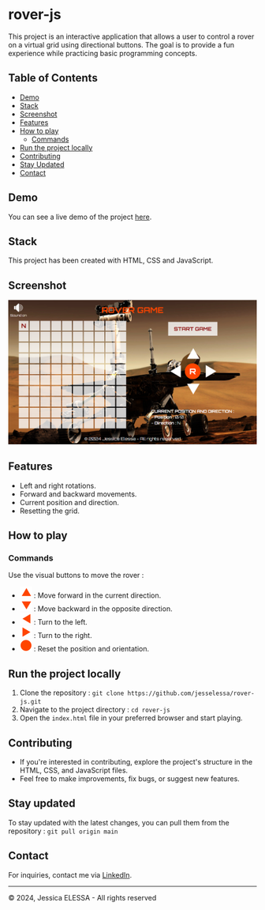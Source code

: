 # rover-js

This project is an interactive application that allows a user to control a rover on a virtual grid using directional buttons. The goal is to provide a fun experience while practicing basic programming concepts.

## Table of Contents

- [Demo](#demo)
- [Stack](#stack)
- [Screenshot](#screenshot)
- [Features](#features)
- [How to play](#how-to-play)
  - [Commands](#commands)
- [Run the project locally](#run-the-project-locally)
- [Contributing](#contributing)
- [Stay Updated](#stay-updated)
- [Contact](#contact)

## Demo

You can see a live demo of the project [here](https://jesselessa.github.io/rover-js/).

## Stack

This project has been created with HTML, CSS and JavaScript.

## Screenshot

![Screenshot](./images/screenshot.png)

## Features

- Left and right rotations.
- Forward and backward movements.
- Current position and direction.
- Resetting the grid.

## How to play

### Commands

Use the visual buttons to move the rover :

- ![forward](./images/forward-24.png) : Move forward in the current direction.
- ![backward](./images/backward-24.png) : Move backward in the opposite direction.
- ![left](./images/left-24.png) : Turn to the left.
- ![right](./images/right-24.png) : Turn to the right.
- ![reset](./images/reset-24.png) : Reset the position and orientation.

## Run the project locally

1. Clone the repository : `git clone https://github.com/jesselessa/rover-js.git`
2. Navigate to the project directory : `cd rover-js`
3. Open the `index.html` file in your preferred browser and start playing.

## Contributing

- If you're interested in contributing, explore the project's structure in the HTML, CSS, and JavaScript files.
- Feel free to make improvements, fix bugs, or suggest new features.

## Stay updated

To stay updated with the latest changes, you can pull them from the repository : `git pull origin main`

## Contact

For inquiries, contact me via [LinkedIn](https://www.linkedin.com/in/jessica-elessa/).

---

&copy; 2024, Jessica ELESSA - All rights reserved
